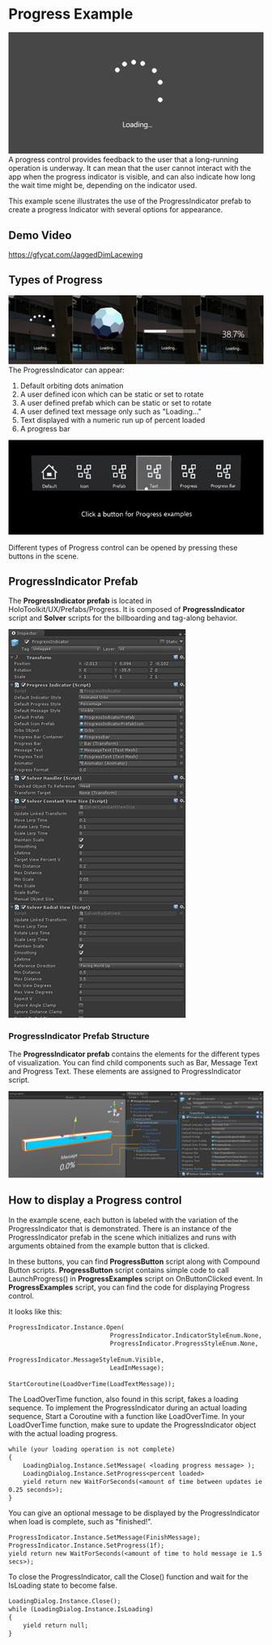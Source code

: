 # Progress Example
<img src="/External/ReadMeImages/MRTK_Progress1.jpg" width="650">
A progress control provides feedback to the user that a long-running operation is underway. It can mean that the user cannot interact with the app when the progress indicator is visible, and can also indicate how long the wait time might be, depending on the indicator used.

This example scene illustrates the use of the ProgressIndicator prefab to create a progress Indicator with several options for appearance.

## Demo Video
https://gfycat.com/JaggedDimLacewing

## Types of Progress
![Progress Types](/External/ReadMeImages/MRTK_Progress2.jpg)
The ProgressIndicator can appear:
1. Default orbiting dots animation
2. A user defined icon which can be static or set to rotate
3. A user defined prefab which can be static or set to rotate
4. A user defined text message only such as "Loading..."
5. Text displayed with a numeric run up of percent loaded
6. A progress bar

![Progress Type Buttons](/External/ReadMeImages/MRTK_Progress3.jpg)

Different types of Progress control can be opened by pressing these buttons in the scene.



## ProgressIndicator Prefab

The **ProgressIndicator prefab** is located in HoloToolkit/UX/Prefabs/Progress. It is composed of **ProgressIndicator** script and **Solver** scripts for the billboarding and tag-along behavior.

![ProgressIndicator Properties](/External/ReadMeImages/MRTK_ProgressIndicatorInspector.jpg)

### ProgressIndicator Prefab Structure
The **ProgressIndicator prefab** contains the elements for the different types of visualization. You can find child components such as  Bar, Message Text and Progress Text. These elements are assigned to ProgressIndicator script.

![Progress Types](/External/ReadMeImages/MRTK_Progress4.jpg)


## How to display a Progress control
In the example scene, each button is labeled with the variation of the ProgressIndicator that is demonstrated. There is an instance of the ProgressIndicator prefab in the scene which initializes and runs with arguments obtained from the example button that is clicked. 

In these buttons, you can find **ProgressButton** script along with Compound Button scripts. **ProgressButton** script contains simple code to call LaunchProgress() in **ProgressExamples** script on OnButtonClicked event. In **ProgressExamples** script, you can find the code for displaying Progress control.

It looks like this: 
```
ProgressIndicator.Instance.Open(
                            ProgressIndicator.IndicatorStyleEnum.None,
                            ProgressIndicator.ProgressStyleEnum.None,
                            ProgressIndicator.MessageStyleEnum.Visible,
                            LeadInMessage);

StartCoroutine(LoadOverTime(LoadTextMessage));
```
The LoadOverTime function, also found in this script, fakes a loading sequence. To implement the ProgressIndicator during an actual loading sequence, Start a Coroutine with a function like LoadOverTime. In your LoadOverTime function, make sure to update the ProgressIndicator object with the actual loading progress.
```
while (your loading operation is not complete)
{
    LoadingDialog.Instance.SetMessage( <loading progress message> );
    LoadingDialog.Instance.SetProgress<percent loaded>
    yield return new WaitForSeconds(<amount of time between updates ie 0.25 seconds>);
}
```

You can give an optional message to be displayed by the ProgressIndicator when load is complete, such as "finished!".
```
ProgressIndicator.Instance.SetMessage(FinishMessage);
ProgressIndicator.Instance.SetProgress(1f);
yield return new WaitForSeconds(<amount of time to hold message ie 1.5 secs>);
```

To close the ProgressIndicator, call the Close() function and wait for the IsLoading state to become false.
```
LoadingDialog.Instance.Close();
while (LoadingDialog.Instance.IsLoading)
{
    yield return null;
}
```

